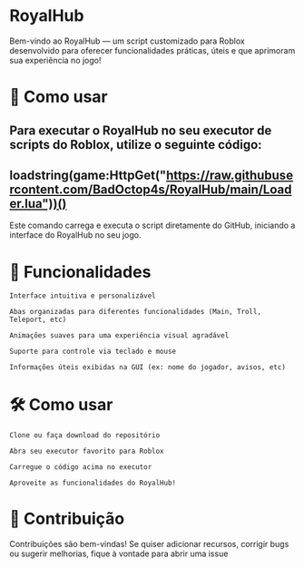 # RoyalHub

Bem-vindo ao RoyalHub — um script customizado para Roblox desenvolvido para oferecer funcionalidades práticas, úteis e que aprimoram sua experiência no jogo!

# 🚀 Como usar

Para executar o RoyalHub no seu executor de scripts do Roblox, utilize o seguinte código:
---------------------------------------------------------------------------------------
loadstring(game:HttpGet("https://raw.githubusercontent.com/BadOctop4s/RoyalHub/main/Loader.lua"))()
---------------------------------------------------------------------------------------
Este comando carrega e executa o script diretamente do GitHub, iniciando a interface do RoyalHub no seu jogo.

# 🧭 Funcionalidades

    Interface intuitiva e personalizável

    Abas organizadas para diferentes funcionalidades (Main, Troll, Teleport, etc)

    Animações suaves para uma experiência visual agradável

    Suporte para controle via teclado e mouse

    Informações úteis exibidas na GUI (ex: nome do jogador, avisos, etc)

# 🛠️ Como usar

    Clone ou faça download do repositório

    Abra seu executor favorito para Roblox

    Carregue o código acima no executor

    Aproveite as funcionalidades do RoyalHub!

# 🤝 Contribuição

Contribuições são bem-vindas! Se quiser adicionar recursos, corrigir bugs ou sugerir melhorias, fique à vontade para abrir uma issue 